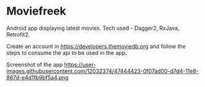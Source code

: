 # Moviefreek
Android app displaying latest movies. Tech used -  Dagger2, RxJava, Retrofit2.         

Create an account in https://developers.themoviedb.org and follow the steps to consume the api to be used in the app. 

Screenshot of the app
https://user-images.githubusercontent.com/12032374/47444423-0f07ad00-d7d4-11e8-867d-e4d1fb9bf5a4.png

